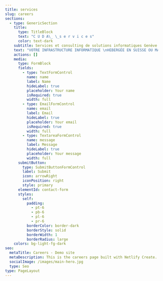 ```yaml
---
title: services
slug: careers
sections:
  - type: GenericSection
    title:
      type: TitleBlock
      text: "C U D A\_ \_s e r v i c e s"
      color: text-dark
    subtitle: Services et consulting de solutions informatiques Genève et Romandie
    text: "VOTRE INFRASTRUCTURE INFORMATIQUE \nHEBERGÉE EN SUISSE OU MAINTENUE SUR SITE\n\nASSISTANCE DANS LE QUOTIDIEN ET DANS VOS PROJETS\nSUPPORT INFORMATIQUE ET CONSULTING SUR\nSITE A GENÈVE ET EN ROMANDIE\n\n\n\n\n\n\_\n\n\n\n\n\n\n\n\n\n\n\n\n\n"
    actions: []
    media:
      type: FormBlock
      fields:
        - type: TextFormControl
          name: name
          label: Name
          hideLabel: true
          placeholder: Your name
          isRequired: true
          width: full
        - type: EmailFormControl
          name: email
          label: Email
          hideLabel: true
          placeholder: Your email
          isRequired: true
          width: full
        - type: TextareaFormControl
          name: message
          label: Message
          hideLabel: true
          placeholder: Your message
          width: full
      submitButton:
        type: SubmitButtonFormControl
        label: Submit
        icon: arrowRight
        iconPosition: right
        style: primary
      elementId: contact-form
      styles:
        self:
          padding:
            - pt-6
            - pb-6
            - pl-6
            - pr-6
          borderColor: border-dark
          borderStyle: solid
          borderWidth: 1
          borderRadius: large
    colors: bg-light-fg-dark
seo:
  metaTitle: Careers - Demo site
  metaDescription: This is the careers page built with Netlify Create.
  socialImage: /images/main-hero.jpg
  type: Seo
type: PageLayout
---
```

